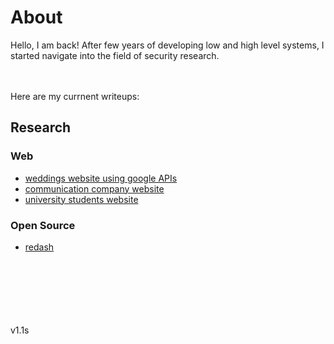 # About
Hello, I am back!
After few years of developing low and high level systems, I started navigate into the field of security research.<br><br>

<br>
Here are my currnent writeups:

## Research
### Web
* [weddings website using google APIs](research/web/WEDDING_GOOGGLE_APIS.md)
* [communication company website](research/web/COMMUNICATION_COMPANY.md)
* [university students website](research/web/UNIVERSITY_STUDENTS_WEBSITE.md)

### Open Source
* [redash](research/open_source/redash.md)


<br><br><br><br><br><br>
v1.1s